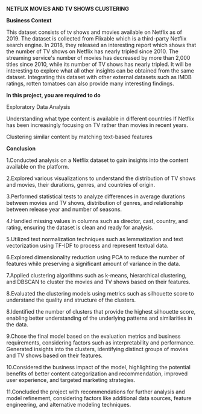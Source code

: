 **NETFLIX MOVIES AND TV SHOWS CLUSTERING**

**Business Context**

This dataset consists of tv shows and movies available on Netflix as of 2019. The dataset is collected from Flixable which is a third-party Netflix search engine. In 2018, they released an interesting report which shows that the number of TV shows on Netflix has nearly tripled since 2010. The streaming service's number of movies has decreased by more than 2,000 titles since 2010, while its number of TV shows has nearly tripled. It will be interesting to explore what all other insights can be obtained from the same dataset. Integrating this dataset with other external datasets such as IMDB ratings, rotten tomatoes can also provide many interesting findings.

**In this project, you are required to do**

Exploratory Data Analysis

Understanding what type content is available in different countries If Netflix has been increasingly focusing on TV rather than movies in recent years.

Clustering similar content by matching text-based features

**Conclusion**

1.Conducted analysis on a Netflix dataset to gain insights into the content available on the platform.

2.Explored various visualizations to understand the distribution of TV shows and movies, their durations, genres, and countries of origin.

3.Performed statistical tests to analyze differences in average durations between movies and TV shows, distribution of genres, and relationship between release year and number of seasons.

4.Handled missing values in columns such as director, cast, country, and rating, ensuring the dataset is clean and ready for analysis.

5.Utilized text normalization techniques such as lemmatization and text vectorization using TF-IDF to process and represent textual data.

6.Explored dimensionality reduction using PCA to reduce the number of features while preserving a significant amount of variance in the data.

7.Applied clustering algorithms such as k-means, hierarchical clustering, and DBSCAN to cluster the movies and TV shows based on their features.

8.Evaluated the clustering models using metrics such as silhouette score to understand the quality and structure of the clusters.

8.Identified the number of clusters that provide the highest silhouette score, enabling better understanding of the underlying patterns and similarities in the data.

9.Chose the final model based on the evaluation metrics and business requirements, considering factors such as interpretability and performance. Generated insights into the clusters, identifying distinct groups of movies and TV shows based on their features.

10.Considered the business impact of the model, highlighting the potential benefits of better content categorization and recommendation, improved user experience, and targeted marketing strategies.

11.Concluded the project with recommendations for further analysis and model refinement, considering factors like additional data sources, feature engineering, and alternative modeling techniques.


